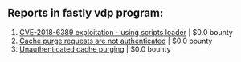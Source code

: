 ## Reports in fastly vdp program:
1. [CVE-2018-6389 exploitation - using scripts loader](https://hackerone.com/reports/1912540) | $0.0 bounty
2. [Cache purge requests are not authenticated](https://hackerone.com/reports/1943117) | $0.0 bounty
3. [Unauthenticated cache purging](https://hackerone.com/reports/1911568) | $0.0 bounty